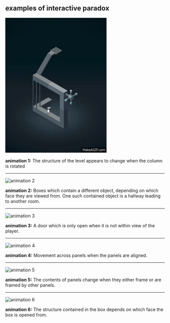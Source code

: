 ## examples of interactive paradox

![animation 1](/paradox/MV2.gif)

**animation 1:** The structure of the level appears to change when the column is rotated
***

![animation 2](https://github.com/cyrilfocht/cyrilfocht.github.io/blob/paradox/paradox/AC1.gif)

**animation 2:** Boxes which contain a different object, depending on which face they are viewed from.
One such contained object is a hallway leading to another room.
***

![animation 3](https://github.com/cyrilfocht/cyrilfocht.github.io/blob/paradox/paradox/AC2.gif)

**animation 3:** A door which is only open when it is not within view of the player.
***

![animation 4](http://cdn.akamai.steamstatic.com/steam/apps/557600/extras/Gorogoa_2S.png?t=1513702083)

**animation 4:** Movement across panels when the panels are aligned.
***

![animation 5](http://cdn.akamai.steamstatic.com/steam/apps/557600/extras/Gorogoa_3S.png?t=1513702083)

**animation 5:** The contents of panels change when they either frame or are framed by other panels.
***

![animation 6](https://github.com/cyrilfocht/cyrilfocht.github.io/blob/paradox/paradox/MV3.gif)

**animation 6:** The structure contained in the box depends on which face the box is opened from.
